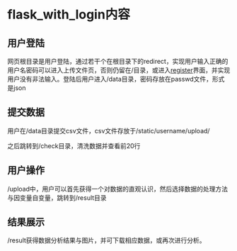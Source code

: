 # flask_with_login内容

## 用户登陆

网页根目录是用户登陆，通过若干个在根目录下的redirect，实现用户输入正确的用户名密码可以进入上传文件页，否则仍留在/目录，或进入[register](../static/re.html)界面，并实现用户没有非法输入。登陆后用户进入/data目录，密码存放在passwd文件，形式是json

## 提交数据

用户在/data目录提交csv文件，csv文件存放于/static/username/upload/

之后跳转到/check目录，清洗数据并查看前20行

## 用户操作

/upload中，用户可以首先获得一个对数据的直观认识，然后选择数据的处理方法与因变量自变量，跳转到/result目录

## 结果展示

/result获得数据分析结果与图片，并可下载相应数据，或再次进行分析。
